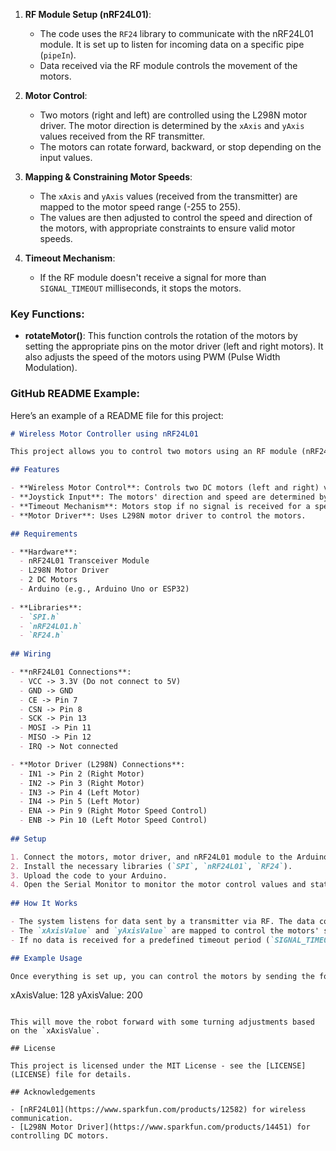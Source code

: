 

1. **RF Module Setup (nRF24L01)**: 
   - The code uses the `RF24` library to communicate with the nRF24L01 module. It is set up to listen for incoming data on a specific pipe (`pipeIn`).
   - Data received via the RF module controls the movement of the motors.

2. **Motor Control**:
   - Two motors (right and left) are controlled using the L298N motor driver. The motor direction is determined by the `xAxis` and `yAxis` values received from the RF transmitter.
   - The motors can rotate forward, backward, or stop depending on the input values.

3. **Mapping & Constraining Motor Speeds**:
   - The `xAxis` and `yAxis` values (received from the transmitter) are mapped to the motor speed range (-255 to 255).
   - The values are then adjusted to control the speed and direction of the motors, with appropriate constraints to ensure valid motor speeds.

4. **Timeout Mechanism**:
   - If the RF module doesn't receive a signal for more than `SIGNAL_TIMEOUT` milliseconds, it stops the motors.

### Key Functions:

- **rotateMotor()**: 
   This function controls the rotation of the motors by setting the appropriate pins on the motor driver (left and right motors). It also adjusts the speed of the motors using PWM (Pulse Width Modulation).

### GitHub README Example:

Here’s an example of a README file for this project:

```markdown
# Wireless Motor Controller using nRF24L01

This project allows you to control two motors using an RF module (nRF24L01) over a wireless connection. The motors' directions and speeds are controlled using joystick values sent by the transmitter.

## Features

- **Wireless Motor Control**: Controls two DC motors (left and right) via RF communication.
- **Joystick Input**: The motors' direction and speed are determined by joystick (x and y axis) input from a transmitter.
- **Timeout Mechanism**: Motors stop if no signal is received for a specified timeout period.
- **Motor Driver**: Uses L298N motor driver to control the motors.

## Requirements

- **Hardware**:
  - nRF24L01 Transceiver Module
  - L298N Motor Driver
  - 2 DC Motors
  - Arduino (e.g., Arduino Uno or ESP32)
  
- **Libraries**:
  - `SPI.h`
  - `nRF24L01.h`
  - `RF24.h`
  
## Wiring

- **nRF24L01 Connections**:
  - VCC -> 3.3V (Do not connect to 5V)
  - GND -> GND
  - CE -> Pin 7
  - CSN -> Pin 8
  - SCK -> Pin 13
  - MOSI -> Pin 11
  - MISO -> Pin 12
  - IRQ -> Not connected

- **Motor Driver (L298N) Connections**:
  - IN1 -> Pin 2 (Right Motor)
  - IN2 -> Pin 3 (Right Motor)
  - IN3 -> Pin 4 (Left Motor)
  - IN4 -> Pin 5 (Left Motor)
  - ENA -> Pin 9 (Right Motor Speed Control)
  - ENB -> Pin 10 (Left Motor Speed Control)
  
## Setup

1. Connect the motors, motor driver, and nRF24L01 module to the Arduino according to the wiring instructions.
2. Install the necessary libraries (`SPI`, `nRF24L01`, `RF24`).
3. Upload the code to your Arduino.
4. Open the Serial Monitor to monitor the motor control values and status.
  
## How It Works

- The system listens for data sent by a transmitter via RF. The data consists of joystick values (`xAxisValue`, `yAxisValue`).
- The `xAxisValue` and `yAxisValue` are mapped to control the motors' speed and direction.
- If no data is received for a predefined timeout period (`SIGNAL_TIMEOUT`), the motors stop.

## Example Usage

Once everything is set up, you can control the motors by sending the following data (example values):

```
xAxisValue: 128
yAxisValue: 200
```

This will move the robot forward with some turning adjustments based on the `xAxisValue`.

## License

This project is licensed under the MIT License - see the [LICENSE](LICENSE) file for details.

## Acknowledgements

- [nRF24L01](https://www.sparkfun.com/products/12582) for wireless communication.
- [L298N Motor Driver](https://www.sparkfun.com/products/14451) for controlling DC motors.
```

